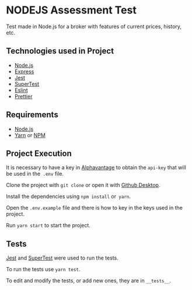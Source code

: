 # NODEJS Assessment Test

Test made in Node.js for a broker with features of current prices, history, etc.

## Technologies used in Project

- [Node.js](https://nodejs.org/en/)
- [Express](https://expressjs.com/pt-br/)
- [Jest](https://jestjs.io/)
- [SuperTest](https://github.com/visionmedia/supertest)
- [Eslint](https://eslint.org/)
- [Prettier](https://prettier.io/)

## Requirements

- [Node.js](https://nodejs.org/en/)
- [Yarn](https://classic.yarnpkg.com/) or [NPM](https://www.npmjs.com/)

## Project Execution

It is necessary to have a key in [Alphavantage](https://www.alphavantage.co/support/#api-key) to obtain the `api-key` that will be used in the` .env` file.

Clone the project with `git clone` or open it with [Github Desktop](https://desktop.github.com/).

Install the dependencies using `npm install` or` yarn`.

Open the `.env.example` file and there is how to key in the keys used in the project.

Run `yarn start` to start the project.

## Tests

[Jest](https://jestjs.io/) and [SuperTest](https://github.com/visionmedia/supertest) were used to run the tests.

To run the tests use `yarn test`.

To edit and modify the tests, or add new ones, they are in `__tests__`.
